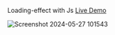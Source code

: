 Loading-effect with Js [Live Demo](https://davit2605.github.io/Loading-effect/)

![Screenshot 2024-05-27 101543](https://github.com/Davit2605/Loading-effect/assets/125227660/b6b83a80-4fe6-434b-bb7a-75b7b4b1b734)
